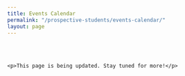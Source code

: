 ```yaml
---
title: Events Calendar
permalink: "/prospective-students/events-calendar/"
layout: page
---
```


<br><br>

<div class="container">

	<p>This page is being updated. Stay tuned for more!</p>

</div>